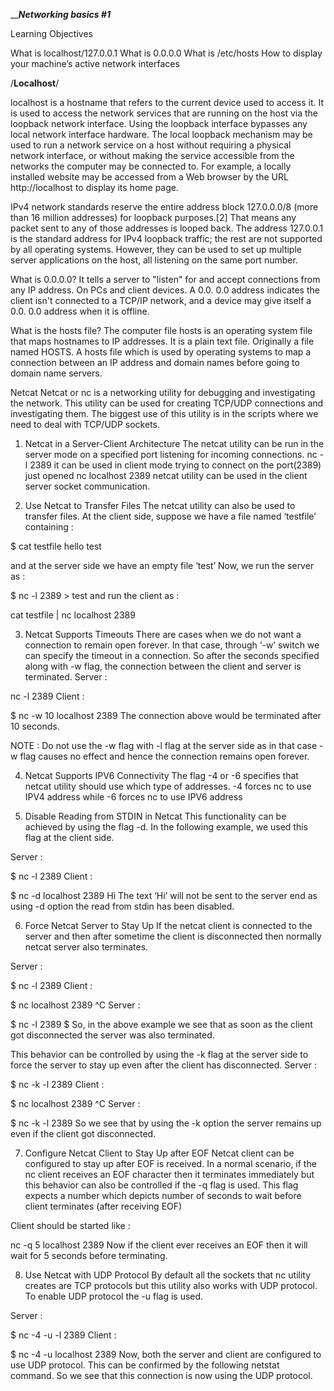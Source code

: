 _______Networking basics #1_____

Learning Objectives

What is localhost/127.0.0.1
What is 0.0.0.0
What is /etc/hosts
How to display your machine’s active network interfaces

/****Localhost****/

localhost is a hostname that refers to the current device used to access it. 
It is used to access the network services that are running on the host via the loopback network interface. 
Using the loopback interface bypasses any local network interface hardware.
The local loopback mechanism may be used to run a network service on a host without requiring a physical network interface, or without making the service accessible from the networks the computer may be connected to. 
For example, a locally installed website may be accessed from a Web browser by the URL http://localhost to display its home page.

IPv4 network standards reserve the entire address block 127.0.0.0/8 (more than 16 million addresses) for loopback purposes.[2] That means any packet sent to any of those addresses is looped back.
The address 127.0.0.1 is the standard address for IPv4 loopback traffic; the rest are not supported by all operating systems. 
However, they can be used to set up multiple server applications on the host, all listening on the same port number.

What is 0.0.0.0?
It tells a server to "listen" for and accept connections from any IP address. On PCs and client devices. A 0.0. 0.0 address indicates the client isn't connected to a TCP/IP network, and a device may give itself a 0.0. 0.0 address when it is offline.

What is the hosts file?
The computer file hosts is an operating system file that maps hostnames to IP addresses. 
It is a plain text file. Originally a file named HOSTS.
A hosts file which is used by operating systems to map a connection between an IP address and domain names before going to domain name servers.

Netcat
Netcat or nc is a networking utility for debugging and investigating the network.
This utility can be used for creating TCP/UDP connections and investigating them. 
The biggest use of this utility is in the scripts where we need to deal with TCP/UDP sockets.

1. Netcat in a Server-Client Architecture
The netcat utility can be run in the server mode on a specified port listening for incoming connections.
	nc -l 2389
it can be used in client mode trying to connect on the port(2389) just opened
	nc localhost 2389
netcat utility can be used in the client server socket communication.

2. Use Netcat to Transfer Files
The netcat utility can also be used to transfer files. At the client side, suppose we have a file named ‘testfile’ containing :

$ cat testfile
hello test

and at the server side we have an empty file ‘test’
Now, we run the server as :

$ nc -l 2389 > test
and run the client as :

cat testfile | nc localhost 2389

3. Netcat Supports Timeouts
There are cases when we do not want a connection to remain open forever. In that case, through ‘-w’ switch we can specify the timeout in a connection. So after the seconds specified along with -w flag, the connection between the client and server is terminated.
Server :

nc -l 2389
Client :

$ nc -w 10 localhost 2389
The connection above would be terminated after 10 seconds.

NOTE : Do not use the -w flag with -l flag at the server side as in that case -w flag causes no effect and hence the connection remains open forever.

4. Netcat Supports IPV6 Connectivity
The flag -4 or -6 specifies that netcat utility should use which type of addresses.
-4 forces nc to use IPV4 address while -6 forces nc to use IPV6 address

5. Disable Reading from STDIN in Netcat
This functionality can be achieved by using the flag -d. In the following example, we used this flag at the client side.

Server :

$ nc -l 2389
Client :

$ nc -d localhost 2389
Hi
The text ‘Hi’ will not be sent to the server end as using -d option the read from stdin has been disabled.

6. Force Netcat Server to Stay Up
If the netcat client is connected to the server and then after sometime the client is disconnected then normally netcat server also terminates.

Server :

$ nc -l 2389
Client :

$ nc localhost 2389
^C
Server :

$ nc -l 2389
$
So, in the above example we see that as soon as the client got disconnected the server was also terminated.

This behavior can be controlled by using the -k flag at the server side to force the server to stay up even after the client has disconnected.
Server :

$ nc -k -l 2389
Client :

$ nc localhost 2389
^C
Server :

$ nc -k -l 2389
So we see that by using the -k option the server remains up even if the client got disconnected.

7. Configure Netcat Client to Stay Up after EOF
Netcat client can be configured to stay up after EOF is received. 
In a normal scenario, if the nc client receives an EOF character then it terminates immediately but this behavior can also be controlled if the -q flag is used. 
This flag expects a number which depicts number of seconds to wait before client terminates (after receiving EOF)

Client should be started like :

nc  -q 5  localhost 2389
Now if the client ever receives an EOF then it will wait for 5 seconds before terminating.

8. Use Netcat with UDP Protocol
By default all the sockets that nc utility creates are TCP protocols but this utility also works with UDP protocol.
To enable UDP protocol the -u flag is used.

Server :

$ nc -4 -u -l 2389
Client :

$ nc -4 -u localhost 2389
Now, both the server and client are configured to use UDP protocol. 
This can be confirmed by the following netstat command. So we see that this connection is now using the UDP protocol.
